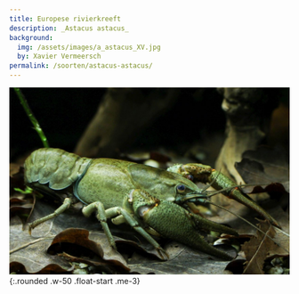 ```yaml
---
title: Europese rivierkreeft
description: _Astacus astacus_
background:
  img: /assets/images/a_astacus_XV.jpg
  by: Xavier Vermeersch
permalink: /soorten/astacus-astacus/
---
```


![photo](/assets/images/a_astacus_XV.jpg){:.rounded .w-50 .float-start .me-3}
